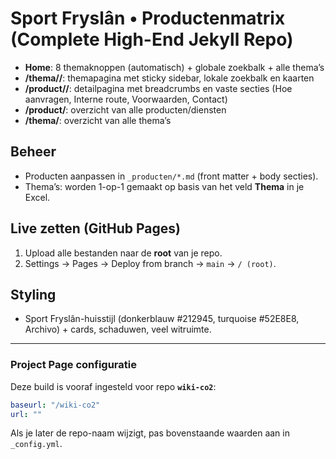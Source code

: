 # Sport Fryslân • Productenmatrix (Complete High-End Jekyll Repo)

- **Home**: 8 themaknoppen (automatisch) + globale zoekbalk + alle thema’s
- **/thema/<slug>/**: themapagina met sticky sidebar, lokale zoekbalk en kaarten
- **/product/<slug>/**: detailpagina met breadcrumbs en vaste secties (Hoe aanvragen, Interne route, Voorwaarden, Contact)
- **/product/**: overzicht van alle producten/diensten
- **/thema/**: overzicht van alle thema’s

## Beheer
- Producten aanpassen in `_producten/*.md` (front matter + body secties).
- Thema’s: worden 1-op-1 gemaakt op basis van het veld **Thema** in je Excel.

## Live zetten (GitHub Pages)
1. Upload alle bestanden naar de **root** van je repo.
2. Settings → Pages → Deploy from branch → `main` → `/ (root)`.

## Styling
- Sport Fryslân-huisstijl (donkerblauw #212945, turquoise #52E8E8, Archivo) + cards, schaduwen, veel witruimte.


---

### Project Page configuratie
Deze build is vooraf ingesteld voor repo **`wiki-co2`**:
```yml
baseurl: "/wiki-co2"
url: ""
```
Als je later de repo-naam wijzigt, pas bovenstaande waarden aan in `_config.yml`.
